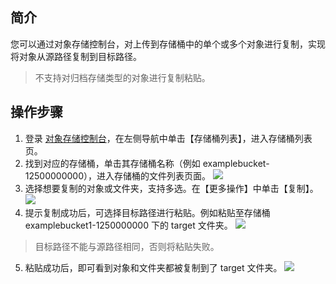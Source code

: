 ## 简介

您可以通过对象存储控制台，对上传到存储桶中的单个或多个对象进行复制，实现将对象从源路径复制到目标路径。

>不支持对归档存储类型的对象进行复制粘贴。

## 操作步骤

1. 登录 [对象存储控制台](https://console.cloud.tencent.com/cos5)，在左侧导航中单击【存储桶列表】，进入存储桶列表页。
2. 找到对应的存储桶，单击其存储桶名称（例如 examplebucket-12500000000），进入存储桶的文件列表页面。
![](https://main.qcloudimg.com/raw/adc916ca1fd692a204dceee84ff3cc4d.png)
3. 选择想要复制的对象或文件夹，支持多选。在【更多操作】中单击【复制】。
![](https://main.qcloudimg.com/raw/dffbfdbb92b1ca08f0bbc3685d1788c9.png)
4. 提示复制成功后，可选择目标路径进行粘贴。例如粘贴至存储桶 examplebucket1-1250000000 下的 target 文件夹。
![](https://main.qcloudimg.com/raw/c5ced94c2d09085efb55bf39a87a258b.png)
>目标路径不能与源路径相同，否则将粘贴失败。
5. 粘贴成功后，即可看到对象和文件夹都被复制到了 target 文件夹。
![](https://main.qcloudimg.com/raw/fc32963a0ad9e2db5ad5a9ef7488b79a.png)

